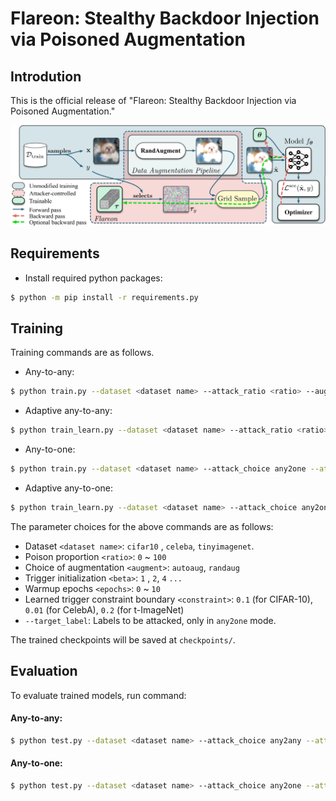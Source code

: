 # Flareon: Stealthy Backdoor Injection via Poisoned Augmentation

## Introdution

This is the official release
of "Flareon: Stealthy Backdoor Injection via Poisoned Augmentation."

<img src="https://github.com/lafeat/flareon/blob/main/asset/overview.png" width="700px">


## Requirements

- Install required python packages:
```bash
$ python -m pip install -r requirements.py
```

## Training
Training commands are as follows.

* Any-to-any:
```bash
$ python train.py --dataset <dataset name> --attack_ratio <ratio> --aug <augment> --s <beta>
```
* Adaptive any-to-any:
```bash
$ python train_learn.py --dataset <dataset name> --attack_ratio <ratio> --aug <augment> --s <beta> --warmup_epochs <epochs>
```
* Any-to-one:
```bash
$ python train.py --dataset <dataset name> --attack_choice any2one --attack_ratio <ratio> --aug <augment> --s <beta>
```
* Adaptive any-to-one:
```bash
$ python train_learn.py --dataset <dataset name> --attack_choice any2one --attack_ratio <ratio> --aug <augment> --s <beta> --warmup_epochs <epochs> --eps <constraint>
```

The parameter choices for the above commands are as follows:
- Dataset `<dataset name>`: `cifar10` , `celeba`, `tinyimagenet`.
- Poison proportion `<ratio>`: `0` ~ `100`
- Choice of augmentation `<augment>`: `autoaug`, `randaug`
- Trigger initialization `<beta>`: `1` , `2`, `4` `...`
- Warmup epochs `<epochs>`: `0` ~ `10`
- Learned trigger constraint boundary `<constraint>`: `0.1` (for CIFAR-10), `0.01` (for CelebA), `0.2` (for t-ImageNet)
- `--target_label`: Labels to be attacked, only in `any2one` mode.

The trained checkpoints will be saved at `checkpoints/`.

## Evaluation

To evaluate trained models, run command:

#### Any-to-any:
```bash
$ python test.py --dataset <dataset name> --attack_choice any2any --attack_ratio <ratio> --aug <augment> --s <beta>

```

#### Any-to-one:
```bash
$ python test.py --dataset <dataset name> --attack_choice any2one --attack_ratio <ratio> --aug <augment> --s <beta>
```
